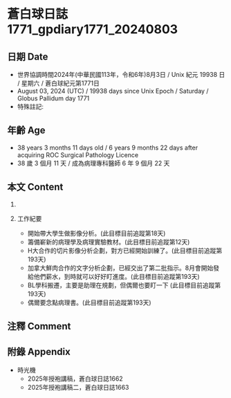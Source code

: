 [_metadata_:encoding]: - "utf-8"
[_metadata_:language]: - "zh-Hant-TW"
[_metadata_:fileformat]: - "markdown"
[_metadata_:MIME_type]: - "text/plain"
[_metadata_:markdown_version]: - "commonmark version 0.30"
[_metadata_:markdown_spec]: - "https://spec.commonmark.org/0.30/"

# 蒼白球日誌1771_gpdiary1771_20240803 #

## 日期 Date ##

* 世界協調時間2024年(中華民國113年，令和6年)8月3日 / Unix 紀元 19938 日 / 星期六 / 蒼白球紀元第1771日
* August 03, 2024 (UTC) / 19938 days since Unix Epoch / Saturday / Globus Pallidum day 1771
* 特殊註記:

## 年齡 Age ##

* 38 years 3 months 11 days old / 6 years 9 months 22 days after acquiring ROC Surgical Pathology Licence
* 38 歲 3 個月 11 天 / 成為病理專科醫師 6 年 9 個月 22 天

## 本文 Content ##

1. 

2. 工作紀要

    - 開始帶大學生做影像分析。(此目標目前追蹤第18天)
    - 籌備嶄新的病理學及病理實驗教材。(此目標目前追蹤第12天)
    - H大合作的切片影像分析企劃，對方已經開始訓練了。(此目標目前追蹤第193天)
    - 加拿大鮮肉合作的文字分析企劃，已經交出了第二批指示。8月會開始發給他們薪水，到時就可以好好盯進度。(此目標目前追蹤第193天)
    - BL學科搬遷，主要是助理在規劃，但偶爾也要盯一下 (此目標目前追蹤第193天)
    - 偶爾要念點病理書。(此目標目前追蹤第193天)

## 注釋 Comment ##


## 附錄 Appendix ##

* 時光機
    - 2025年授袍講稿，蒼白球日誌1662
    - 2025年授袍講稿二，蒼白球日誌1663
